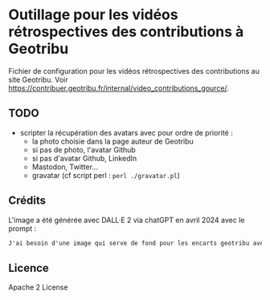 # Outillage pour les vidéos rétrospectives des contributions à Geotribu

Fichier de configuration pour les vidéos rétrospectives des contributions au site Geotribu. Voir <https://contribuer.geotribu.fr/internal/video_contributions_gource/>.

## TODO

- scripter la récupération des avatars avec pour ordre de priorité :
  - la photo choisie dans la page auteur de Geotribu
  - si pas de photo, l'avatar Github
  - si pas d'avatar Github, LinkedIn
  - Mastodon, Twitter...
  - gravatar (cf script perl : `perl ./gravatar.pl`)

## Crédits

L'image a été générée avec DALL·E 2 via chatGPT en avril 2024 avec le prompt :

```txt
J'ai besoin d'une image qui serve de fond pour les encarts geotribu avec une couleur sombre et des marqueurs de localisation en forme de tipi, au format paysage 1280x720
```

## Licence 

Apache 2 License
